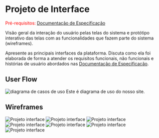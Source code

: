 
# Projeto de Interface

<span style="color:red">Pré-requisitos: <a href="2-Especificação do Projeto.md"> Documentação de Especificação</a></span>

Visão geral da interação do usuário pelas telas do sistema e protótipo interativo das telas com as funcionalidades que fazem parte do sistema (wireframes).

 Apresente as principais interfaces da plataforma. Discuta como ela foi elaborada de forma a atender os requisitos funcionais, não funcionais e histórias de usuário abordados nas <a href="2-Especificação do Projeto.md"> Documentação de Especificação</a>.

## User Flow


![diagrama de casos de uso](https://user-images.githubusercontent.com/74668845/165655662-f4eca24e-8d4c-4c63-8fca-b4f98ac54156.png)
Este é diagrama de uso do nosso site.

## Wireframes

![Projeto interface](https://github.com/ICEI-PUC-Minas-PCO-SI/pco-si-2022-1-e1-proj-web-t2-clube/blob/dev/docs/img/P.%20Interface%201.jpeg)
![Projeto interface](https://github.com/ICEI-PUC-Minas-PCO-SI/pco-si-2022-1-e1-proj-web-t2-clube/blob/dev/docs/img/P.%20Interface%202.jpeg)
![Projeto interface](https://github.com/ICEI-PUC-Minas-PCO-SI/pco-si-2022-1-e1-proj-web-t2-clube/blob/dev/docs/img/P.%20Interface%203.jpeg)
![Projeto interface](https://github.com/ICEI-PUC-Minas-PCO-SI/pco-si-2022-1-e1-proj-web-t2-clube/blob/dev/docs/img/P.%20Interface%204.jpeg)
![Projeto interface](https://github.com/ICEI-PUC-Minas-PCO-SI/pco-si-2022-1-e1-proj-web-t2-clube/blob/dev/docs/img/P.%20Interface%205.jpeg)
![Projeto interface](https://github.com/ICEI-PUC-Minas-PCO-SI/pco-si-2022-1-e1-proj-web-t2-clube/blob/dev/docs/img/P.%20Interface%206.jpeg)
![Projeto interface](https://github.com/ICEI-PUC-Minas-PCO-SI/pco-si-2022-1-e1-proj-web-t2-clube/blob/dev/docs/img/P.%20Interface%207.jpeg)